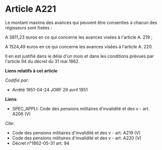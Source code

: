 # Article A221

Le montant maxima des avances qui peuvent être consenties à chacun des régisseurs sont fixées :

A 3811,23 euros en ce qui concerne les avances visées à l'article A. 219 ;

A 1524,49 euros en ce qui concerne les avances visées à l'article A. 220.

Il en est justifié dans le délai d'un mois et dans les conditions prévues par l'article 94 du décret du 31 mai 1862.

**Liens relatifs à cet article**

_Codifié par_:

  - Arrêté 1951-04-24 JORF 29 avril 1951

**Liens**:

  - SPEC_APPLI: Code des pensions militaires d'invalidité et des v - art. A206 (V)

_Cite_:

  - Code des pensions militaires d'invalidité et des v - art. A219 (V)
  - Code des pensions militaires d'invalidité et des v - art. A220 (V)
  - Décret n°1862-05-31 art. 94
